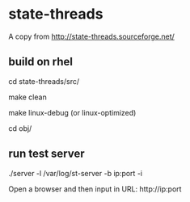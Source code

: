 # state-threads
A copy from http://state-threads.sourceforge.net/


## build on rhel

cd state-threads/src/

make clean

make linux-debug (or linux-optimized)

cd obj/

## run test server

./server -l /var/log/st-server -b ip:port -i

Open a browser and then input in URL: http://ip:port
